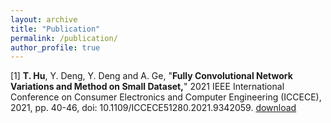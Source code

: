 ```yaml
---
layout: archive
title: "Publication"
permalink: /publication/
author_profile: true
---
```


[1] **T. Hu**, Y. Deng, Y. Deng and A. Ge, "**Fully Convolutional Network Variations and Method on Small Dataset,**" 2021 IEEE
International Conference on Consumer Electronics and Computer Engineering (ICCECE), 2021, pp. 40-46, doi:
10.1109/ICCECE51280.2021.9342059. [download](https://tianyouhu.github.io/files/publication1.pdf)


